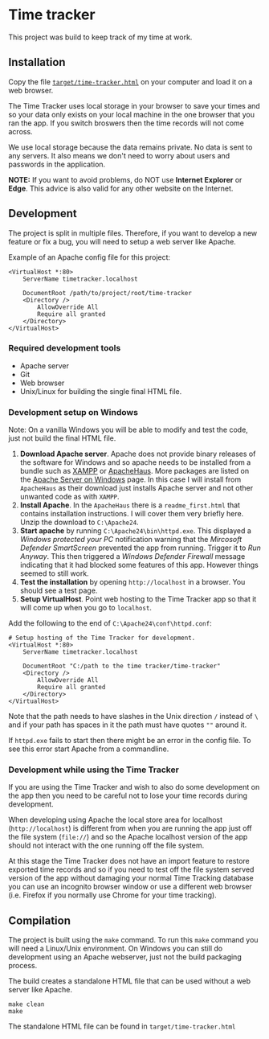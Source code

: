 # Time tracker

This project was build to keep track of my time at work. 

## Installation

Copy the file [`target/time-tracker.html`](https://github.com/gaellafond/time-tracker/raw/master/target/time-tracker.html)
on your computer and load it on a web browser.

The Time Tracker uses local storage in your browser to save your times and so your data
only exists on your local machine in the one browser that you ran the app. If you switch 
broswers then the time records will not come across. 

We use local storage because the data remains private. No data is sent to any servers.
It also means we don't need to worry about users and passwords in the application.

**NOTE:** If you want to avoid problems, do NOT use **Internet Explorer** or **Edge**.
This advice is also valid for any other website on the Internet.

## Development

The project is split in multiple files.
Therefore, if you want to develop a new feature or fix a bug,
you will need to setup a web server like Apache.

Example of an Apache config file for this project:

```
<VirtualHost *:80>
    ServerName timetracker.localhost

    DocumentRoot /path/to/project/root/time-tracker
    <Directory />
        AllowOverride All
        Require all granted
    </Directory>
</VirtualHost>
```
### Required development tools
* Apache server
* Git
* Web browser
* Unix/Linux for building the single final HTML file.

### Development setup on Windows
Note: On a vanilla Windows you will be able to modify and test the code, just not build the final HTML file.

1. **Download Apache server**. Apache does not provide binary releases of the software for Windows and so
apache needs to be installed from a bundle such as [XAMPP](https://www.apachefriends.org/index.html)
or [ApacheHaus](https://www.apachehaus.com/cgi-bin/download.plx). More packages are listed
on the [Apache Server on Windows](https://httpd.apache.org/docs/current/platform/windows.html#down) page.
In this case I will install from `ApacheHaus` as their download just installs Apache server and not
other unwanted code as with `XAMPP`.
2. **Install Apache**. In the `ApacheHaus` there is a `readme_first.html` that contains installation instructions. I will 
cover them very briefly here. Unzip the download to `C:\Apache24`. 
3. **Start apache** by running `C:\Apache24\bin\httpd.exe`. This displayed a 
_Windows protected your PC_ notification warning that the _Mircosoft Defender SmartScreen_ prevented
the app from running. Trigger it to _Run Anyway_. This then triggered a _Windows Defender Firewall_ 
message indicating that it had blocked some features of this app. However things seemed to still work.
4. **Test the installation** by opening `http://localhost` in a browser. You should see a test page.
5. **Setup VirtualHost**. Point web hosting to the Time Tracker app so that it will come up when you
go to `localhost`.

Add the following to the end of `C:\Apache24\conf\httpd.conf`:
```
# Setup hosting of the Time Tracker for development.
<VirtualHost *:80>
    ServerName timetracker.localhost

    DocumentRoot "C:/path to the time tracker/time-tracker"
    <Directory />
        AllowOverride All
        Require all granted
    </Directory>
</VirtualHost>
```

Note that the path needs to have slashes in the Unix direction `/` instead of `\` and if your
path has spaces in it the path must have quotes `""` around it.

If `httpd.exe` fails to start then there might be an error in the config file. To see this 
error start Apache from a commandline.


### Development while using the Time Tracker

If you are using the Time Tracker and wish to also do some development on the app then
you need to be careful not to lose your time records during development.

When developing using Apache the local store area for localhost (`http://localhost`) is different 
from when you are running the app just off the file system (`file://`) and so the Apache 
localhost version of the app should not interact with the one running off the file system.

At this stage the Time Tracker does not have an import feature to restore exported
time records and so if you need to test off the file system served version of the app
without damaging your normal Time Tracking database you can use an incognito browser 
window or use a different web browser (i.e. Firefox if you normally use Chrome for your 
time tracking).


## Compilation

The project is built using the `make` command. To run this `make` command you will need a Linux/Unix
environment. On Windows you can still do development using an Apache webserver, just not the 
build packaging process.

The build creates a standalone HTML file that can be used without a web server like Apache.

```
make clean
make
```

The standalone HTML file can be found in `target/time-tracker.html`
